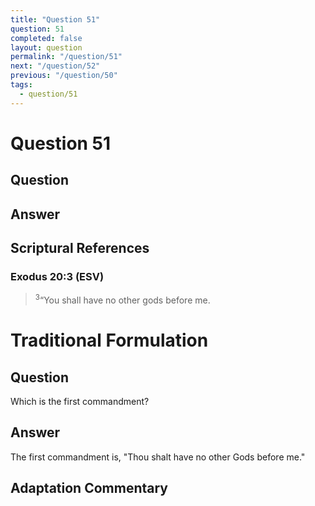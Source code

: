 ```yaml
---
title: "Question 51"
question: 51
completed: false
layout: question
permalink: "/question/51"
next: "/question/52"
previous: "/question/50"
tags:
  - question/51
---
```

# Question 51

## Question


## Answer


## Scriptural References
### Exodus 20:3 (ESV)
> <sup>3</sup>“You shall have no other gods before me.

# Traditional Formulation
## Question
Which is the first commandment?

## Answer
The first commandment is, "Thou shalt have no other Gods before me."

## Adaptation Commentary
